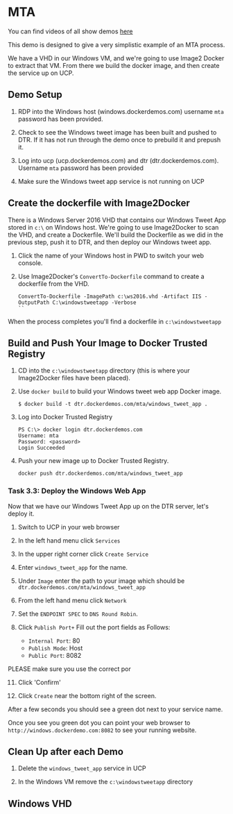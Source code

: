 # MTA

You can find videos of all show demos [here](https://drive.google.com/drive/folders/0ByQd4O58ibOENWtWT0xUakxGa0U?usp=sharing)

This demo is designed to give a very simplistic example of an MTA process.

We have a VHD in our Windows VM, and we're going to use Image2 Docker to extract that VM. From there we build the docker image, and then create the service up on UCP. 

## Demo Setup

1. RDP into the Windows host (windows.dockerdemos.com) username `mta` password has been provided. 

2. Check to see the Windows tweet image has been built and pushed to DTR. If it has not run through the demo once to prebuild it and prepush it.

3. Log into ucp (ucp.dockerdemos.com) and dtr (dtr.dockerdemos.com). Username `mta` password has been provided

4. Make sure the Windows tweet app service is not running on UCP

## Create the dockerfile with Image2Docker

There is a Windows Server 2016 VHD that contains our Windows Tweet App stored in `c:\` on Windows host. We're going to use Image2Docker to scan the VHD, and create a Dockerfile. We'll build the Dockerfile as we did in the previous step, push it to DTR, and then deploy our Windows tweet app.

1. Click the name of your Windows host in PWD to switch your web console.

3. Use Image2Docker's `ConvertTo-Dockerfile` command to create a dockerfile from the VHD.

	```
	ConvertTo-Dockerfile -ImagePath c:\ws2016.vhd -Artifact IIS -OutputPath C:\windowstweetapp -Verbose
	``
	
When the process completes you'll find a dockerfile in `c:\windowstweetapp`

## Build and Push Your Image to Docker Trusted Registry

1. CD into the `c:\windowstweetapp` directory (this is where your Image2Docker files have been placed).

2. Use `docker build` to build your Windows tweet web app Docker image.

	`$ docker build -t dtr.dockerdemos.com/mta/windows_tweet_app .`

4. Log into Docker Trusted Registry

	```
	PS C:\> docker login dtr.dockerdemos.com
	Username: mta
	Password: <password>
	Login Succeeded
	```

5. Push your new image up to Docker Trusted Registry.

	```
	docker push dtr.dockerdemos.com/mta/windows_tweet_app
	```

### <a name="task3.3"></a> Task 3.3: Deploy the Windows Web App
Now that we have our Windows Tweet App up on the DTR server, let's deploy it. 

1. Switch  to UCP in your web browser

2. In the left hand menu click `Services`

3. In the upper right corner click `Create Service`

4. Enter `windows_tweet_app` for the name.

4. Under `Image` enter the path to your image which should be `dtr.dockerdemos.com/mta/windows_tweet_app`

8. From the left hand menu click `Network`

8. Set the `ENDPOINT SPEC` to `DNS Round Robin`. 

9. Click `Publish Port+` Fill out the port fields as Follows:

    * `Internal Port`: 80
    * `Publish Mode`: Host 
    * `Public Port`: 8082

PLEASE make sure you use the correct por

11. Click 'Confirm'

12. Click `Create` near the bottom right of the screen.

After a few seconds you should see a green dot next to your service name. 

Once you see you green dot you can  point your web browser to `http://windows.dockerdemo.com:8082` to see your running website.

## Clean Up after each Demo

1. Delete the `windows_tweet_app` service in UCP

2. In the Windows VM remove the `c:\windowstweetapp` directory

## Windows VHD

